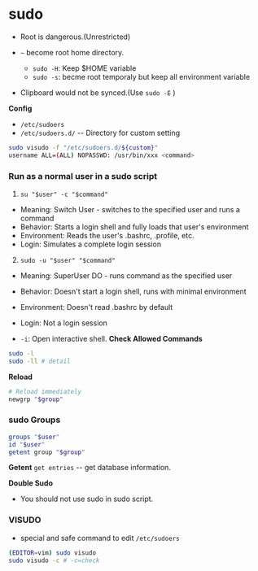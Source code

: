 # sudo

* Root is dangerous.(Unrestricted)

* `~` become root home directory. 
    * `sudo -H`: Keep $HOME variable
    * `sudo -s`: becme root temporaly but keep all environment variable

* Clipboard would not be synced.(Use `sudo -E` )

**Config**
* `/etc/sudoers` 
* `/etc/sudoers.d/` -- Directory for custom setting

```bash
sudo visudo -f "/etc/sudoers.d/${custom}"
username ALL=(ALL) NOPASSWD: /usr/bin/xxx <command>
```


### Run as a normal user in a sudo script

1. `su "$user" -c "$command"`

* Meaning: Switch User - switches to the specified user and runs a command
* Behavior: Starts a login shell and fully loads that user's environment
* Environment: Reads the user's .bashrc, .profile, etc.
* Login: Simulates a complete login session

2. `sudo -u "$user" "$command"`

* Meaning: SuperUser DO - runs command as the specified user
* Behavior: Doesn't start a login shell, runs with minimal environment
* Environment: Doesn't read .bashrc by default
* Login: Not a login session


* `-i`: Open interactive shell.
**Check Allowed Commands**
```bash
sudo -l
sudo -ll # detail
```

**Reload**
```bash
# Reload immediately
newgrp "$group"
```


### sudo Groups
```bash
groups "$user"
id "$user"
getent group "$group"
```
**Getent**
`get entries` -- get database information.


**Double Sudo**
* You should not use sudo in sudo script.


### VISUDO

* special and safe command to edit `/etc/sudoers`

```bash
(EDITOR=vim) sudo visudo
sudo visudo -c # -c=check
```

